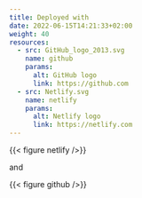 ```yaml
---
title: Deployed with
date: 2022-06-15T14:21:33+02:00
weight: 40
resources:  
  - src: GitHub_logo_2013.svg
    name: github
    params:
      alt: GitHub logo
      link: https://github.com
  - src: Netlify.svg
    name: netlify
    params: 
      alt: Netlify logo
      link: https://netlify.com
---
```

{{< figure netlify />}} 

and

{{< figure github />}}